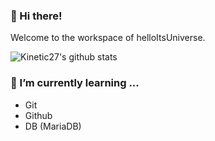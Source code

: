 ### 👋 Hi there!
Welcome to the workspace of helloItsUniverse.

![Kinetic27's github stats](https://github-readme-stats.vercel.app/api?username=helloItsUniverse&show_icons=true)

### 🌱 I’m currently learning ...
- Git
- Github
- DB (MariaDB)
<!--
**helloItsUniverse/helloItsUniverse** is a ✨ _special_ ✨ repository because its `README.md` (this file) appears on your GitHub profile.

Here are some ideas to get you started:

- 🔭 I’m currently working on ...
- 🌱 I’m currently learning ...
- 👯 I’m looking to collaborate on ...
- 🤔 I’m looking for help with ...
- 💬 Ask me about ...
- 📫 How to reach me: ...
- 😄 Pronouns: ...
- ⚡ Fun fact: ...
-->
